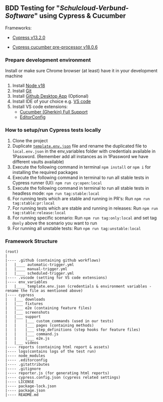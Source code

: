 ## BDD Testing for "*Schulcloud-Verbund-Software*" using Cypress & Cucumber

Frameworks:

- [Cypress v13.2.0](https://docs.cypress.io/guides/references/changelog#12-8-0)

- [Cypress cucumber pre-processor v18.0.6](https://github.com/badeball/cypress-cucumber-preprocessor)

### Prepare development environment

Install or make sure Chrome browser (at least) have it in your development machine

1) Install [Node v18](https://nodejs.org/dist/)
2) Install [Git](https://git-scm.com/downloads)
3) Install [Github Desktop App](https://desktop.github.com/) (Optional)
4) Install IDE of your choice e.g. [VS code](https://code.visualstudio.com/download)
5) Install VS code extensions:
    - [Cucumber (Gherkin) Full Support](https://marketplace.visualstudio.com/items?itemName=alexkrechik.cucumberautocomplete)
    - [EditorConfig](https://marketplace.visualstudio.com/items?itemName=EditorConfig.EditorConfig)

### How to setup/run Cypress tests locally

1) Clone the project
2) Duplicate [`template.env.json`](env_variables/template.env.json) file and rename the duplicated file to `local.env.json` in the env_variables folder with credentials available in 1Password. (Remember add all instances as in 1Password we have different vaults available)
3) Execute the following command in terminal `npm install` or `npm i` for installing the required packages
4) Execute the following command in terminal to run all stable tests in Cypress runner (UI): `npm run cy:open:local`
5) Execute the following command in terminal to run all stable tests in headless mode: `npm run tag:stable:local`
6) For running tests which are stable and running in PR's: Run `npm run tag:stable:pr:local`
7) For running tests which are stable and running in releases: Run `npm run tag:stable:release:local`
8) For running specific scenario: Run `npm run tag:only:local` and set tag `@only` above the scenario you want to run
9) For running all unstable tests: Run `npm run tag:unstable:local`

### Framework Structure

```text
(root)
|
|---- .github (containing github workflows)
|   |____ automatic-trigger.yml
|   |____ manual-trigger.yml
|   |____ scheduled-trigger.yml
|---- .vscode (setting for VS code extensions)
|---- env_variables
|   |____ template.env.json (credentials & environment variables - rename the file as mentioned above)
|---- cypress
|   |___ downloads
|   |___ fixtures
|   |___ e2e (containing feature files)
|   |___ screenshots
|   |___ support
|   |    |___ custom_commands (used in our tests)
|   |    |___ pages (containing methods)
|   |    |___ step_definitions (step hooks for feature files)
|   |    |___ command.js
|   |    |___ e2e.js
|   |___ videos
|---- reports (containing html report & assets)
|---- logs(contains logs of the test run)
|---- node_modules
|---- .editorconfig
|---- .gitattributes
|---- .gitignore
|---- reporter.js (for generating html reports)
|---- cypress.config.json (cypress related settings)
|---- LICENSE
|---- package-lock.json
|---- package.json
|---- README.md
```
